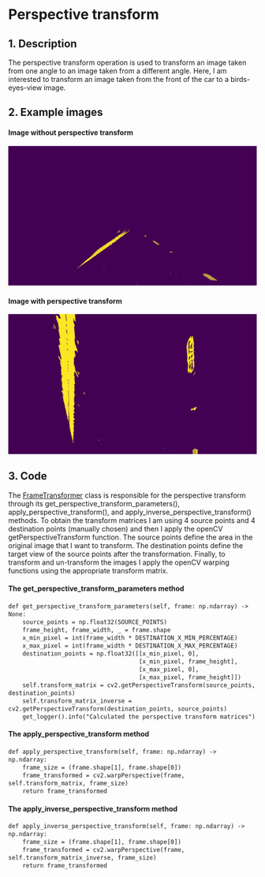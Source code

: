 # Perspective transform

## 1. Description

The perspective transform operation is used to transform an image taken from one angle
to an image taken from a different angle. Here, I am interested to transform an image 
taken from the front of the car to a birds-eyes-view image. 

## 2. Example images

#### Image without perspective transform
![No perspective transform](../output_images/no_perspective_transform.jpg)

#### Image with perspective transform
![No perspective transform](../output_images/perspective_transform.jpg)

## 3. Code

The [FrameTransformer](../src/domain/frame_transformer.py) class is responsible for the perspective transform through 
its get_perspective_transform_parameters(), apply_perspective_transform(), and apply_inverse_perspective_transform() 
methods. To obtain the transform matrices I am using 4 source points and 4 destination points (manually chosen) and then
I apply the openCV getPerspectiveTransform function. The source points define the area in the original image that I want
to transform. The destination points define the target view of the source points after the transformation. 
Finally, to transform and un-transform the images I apply the openCV warping functions using the appropriate transform matrix.

#### The get_perspective_transform_parameters method

    def get_perspective_transform_parameters(self, frame: np.ndarray) -> None:
        source_points = np.float32(SOURCE_POINTS)
        frame_height, frame_width, _ = frame.shape
        x_min_pixel = int(frame_width * DESTINATION_X_MIN_PERCENTAGE)
        x_max_pixel = int(frame_width * DESTINATION_X_MAX_PERCENTAGE)
        destination_points = np.float32([[x_min_pixel, 0],
                                         [x_min_pixel, frame_height],
                                         [x_max_pixel, 0],
                                         [x_max_pixel, frame_height]])
        self.transform_matrix = cv2.getPerspectiveTransform(source_points, destination_points)
        self.transform_matrix_inverse = cv2.getPerspectiveTransform(destination_points, source_points)
        get_logger().info("Calculated the perspective transform matrices")

#### The apply_perspective_transform method

    def apply_perspective_transform(self, frame: np.ndarray) -> np.ndarray:
        frame_size = (frame.shape[1], frame.shape[0])
        frame_transformed = cv2.warpPerspective(frame, self.transform_matrix, frame_size)
        return frame_transformed

#### The apply_inverse_perspective_transform method

    def apply_inverse_perspective_transform(self, frame: np.ndarray) -> np.ndarray:
        frame_size = (frame.shape[1], frame.shape[0])
        frame_transformed = cv2.warpPerspective(frame, self.transform_matrix_inverse, frame_size)
        return frame_transformed
